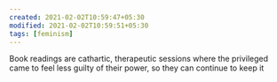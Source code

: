 ```yaml
---
created: 2021-02-02T10:59:47+05:30
modified: 2021-02-02T10:59:51+05:30
tags: [feminism]
---
```


Book readings are cathartic, therapeutic sessions where the privileged came to feel less guilty of their power, so they can continue to keep it
